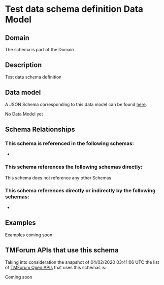 # Test data schema definition Data Model

## Domain

The  schema is part of the  Domain

## Description

Test data schema definition

## Data model

A JSON Schema corresponding to this data model can be found
[here](https://github.com/tmforum-rand/schemas/blob/candidates/Common/TestDataSchemaDefinition.schema.json).

No Data Model yet

## Schema Relationships

### This schema is referenced in the following schemas:

-

### This schema references the following schemas directly:

This schema does not reference any other Schemas

### This schema references directly or indirectly by the following schemas:

-



## Examples

Examples coming soon

## TMForum APIs that use this schema

Taking into consideration the snapshot of 04/02/2020 03:41:06 UTC the list of [TMForum Open APIs](https://www.tmforum.org/open-apis/) that uses this schemas is:

Coming soon